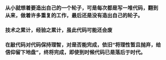 ### 从小就想着要造出自己的一个轮子，可是每次都是写一堆代码，翻到从来，做着许多重复的工作，最后还是没有造出自己的轮子。
### 技术之累计，经验之累计，虽此代码可能还会废
### 在敲代码对代码保持理智，对是否能完成，依旧“将理性暂且抛弃，给信仰留下地盘”，终将完成，即使到时候代码已是落后于时代。
